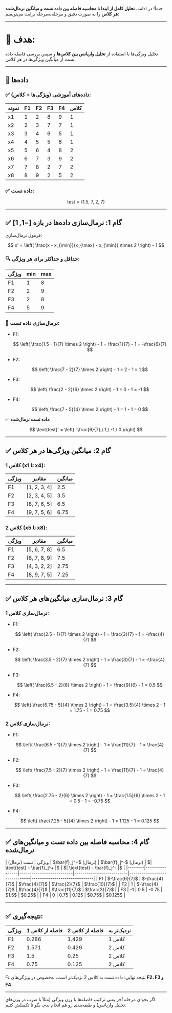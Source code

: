 حتماً! در ادامه، **تحلیل کامل از ابتدا تا محاسبه فاصله بین داده تست و میانگین نرمال‌شده هر کلاس** را به صورت دقیق و مرحله‌به‌مرحله برایت می‌نویسم:

---

# 🎯 هدف:

تحلیل ویژگی‌ها با استفاده از **تحلیل واریانس بین کلاس‌ها** و سپس بررسی فاصله داده تست از میانگین ویژگی‌ها در هر کلاس.

---

## 🧾 داده‌ها

### ✅ داده‌های آموزشی (ویژگی‌ها + کلاس):

| نمونه | F1 | F2 | F3 | F4 | کلاس |
| ----- | -- | -- | -- | -- | ---- |
| x1    | 1  | 2  | 8  | 9  | 1    |
| x2    | 2  | 3  | 7  | 7  | 1    |
| x3    | 3  | 4  | 6  | 5  | 1    |
| x4    | 4  | 5  | 5  | 6  | 1    |
| x5    | 5  | 6  | 4  | 8  | 2    |
| x6    | 6  | 7  | 3  | 9  | 2    |
| x7    | 7  | 8  | 2  | 7  | 2    |
| x8    | 8  | 9  | 2  | 5  | 2    |

### ✅ داده تست:

$$
\text{test} = (1.5,\ 7,\ 2,\ 7)
$$

---

## ✅ گام 1: نرمال‌سازی داده‌ها در بازه $[-1, 1]$

فرمول نرمال‌سازی:

$$
x' = \left( \frac{x - x_{\min}}{x_{\max} - x_{\min}} \times 2 \right) - 1
$$

### 🔍 حداقل و حداکثر برای هر ویژگی:

| ویژگی | min | max |
| ----- | --- | --- |
| F1    | 1   | 8   |
| F2    | 2   | 9   |
| F3    | 2   | 8   |
| F4    | 5   | 9   |

### 🔢 نرمال‌سازی داده تست:

* F1:

  $$
  \left( \frac{1.5 - 1}{7} \times 2 \right) - 1 = \frac{1}{7} - 1 = -\frac{6}{7}
  $$

* F2:

  $$
  \left( \frac{7 - 2}{7} \times 2 \right) - 1 = 2 - 1 = 1
  $$

* F3:

  $$
  \left( \frac{2 - 2}{6} \times 2 \right) - 1 = 0 - 1 = -1
  $$

* F4:

  $$
  \left( \frac{7 - 5}{4} \times 2 \right) - 1 = 1 - 1 = 0
  $$

✅ **داده تست نرمال‌شده**:

$$
\text{test}' = \left( -\frac{6}{7},\ 1,\ -1,\ 0 \right)
$$

---

## ✅ گام 2: میانگین ویژگی‌ها در هر کلاس

### کلاس 1 (x1 تا x4):

| ویژگی | مقادیر        | میانگین |
| ----- | ------------- | ------- |
| F1    | \[1, 2, 3, 4] | 2.5     |
| F2    | \[2, 3, 4, 5] | 3.5     |
| F3    | \[8, 7, 6, 5] | 6.5     |
| F4    | \[9, 7, 5, 6] | 6.75    |

### کلاس 2 (x5 تا x8):

| ویژگی | مقادیر        | میانگین |
| ----- | ------------- | ------- |
| F1    | \[5, 6, 7, 8] | 6.5     |
| F2    | \[6, 7, 8, 9] | 7.5     |
| F3    | \[4, 3, 2, 2] | 2.75    |
| F4    | \[8, 9, 7, 5] | 7.25    |

---

## ✅ گام 3: نرمال‌سازی میانگین‌های هر کلاس

### نرمال‌سازی کلاس 1:

* F1:

  $$
  \left( \frac{2.5 - 1}{7} \times 2 \right) - 1 = \frac{3}{7} - 1 = -\frac{4}{7}
  $$

* F2:

  $$
  \left( \frac{3.5 - 2}{7} \times 2 \right) - 1 = \frac{3}{7} - 1 = -\frac{4}{7}
  $$

* F3:

  $$
  \left( \frac{6.5 - 2}{6} \times 2 \right) - 1 = \frac{9}{6} - 1 = 0.5
  $$

* F4:

  $$
  \left( \frac{6.75 - 5}{4} \times 2 \right) - 1 = \frac{3.5}{4} \times 2 - 1 = 1.75 - 1 = 0.75
  $$

### نرمال‌سازی کلاس 2:

* F1:

  $$
  \left( \frac{6.5 - 1}{7} \times 2 \right) - 1 = \frac{11}{7} - 1 = \frac{4}{7}
  $$

* F2:

  $$
  \left( \frac{7.5 - 2}{7} \times 2 \right) - 1 = \frac{11}{7} - 1 = \frac{4}{7}
  $$

* F3:

  $$
  \left( \frac{2.75 - 2}{6} \times 2 \right) - 1 = \frac{1.5}{6} \times 2 - 1 = 0.5 - 1 = -0.75
  $$

* F4:

  $$
  \left( \frac{7.25 - 5}{4} \times 2 \right) - 1 = 1.125 - 1 = 0.125
  $$

---

## ✅ گام 4: محاسبه فاصله بین داده تست و میانگین‌های نرمال‌شده

\| ویژگی | تست (نرمال) | \$\bar{f}\_j^+\$ (نرمال) | \$\bar{f}\_j^-\$ (نرمال) | \$| \text{test} - \bar{f}\_j^+ |\$ | \$| \text{test} - \bar{f}\_j^- |\$ |
\|--------|----------------|--------------------------|--------------------------|------------------------------|------------------------------|
\| F1     | \$-\frac{6}{7}\$ | \$-\frac{4}{7}\$           | \$\frac{4}{7}\$            | \$\frac{2}{7}\$                | \$\frac{10}{7}\$               |
\| F2     | 1              | \$-\frac{4}{7}\$           | \$\frac{4}{7}\$            | \$\frac{11}{7}\$               | \$\frac{3}{7}\$                |
\| F3     | -1             | 0.5                      | -0.75                    | \$1.5\$                        | \$0.25\$                       |
\| F4     | 0              | 0.75                     | 0.125                    | \$0.75\$                       | \$0.125\$                      |

---

## ✅ نتیجه‌گیری:

| ویژگی | فاصله از کلاس 1 | فاصله از کلاس 2 | نزدیک‌تر به |
| ----- | --------------- | --------------- | ----------- |
| F1    | 0.286           | 1.429           | کلاس 1      |
| F2    | 1.571           | 0.429           | کلاس 2      |
| F3    | 1.5             | 0.25            | کلاس 2      |
| F4    | 0.75            | 0.125           | کلاس 2      |

🔍 نتیجه نهایی: داده تست به کلاس 2 نزدیک‌تر است، به‌خصوص در ویژگی‌های **F2، F3 و F4**.

---

اگر بخوای مرحله آخر یعنی ترکیب فاصله‌ها با وزن ویژگی (مثلاً با ضرب در وزن‌های تحلیل واریانس) و طبقه‌بندی رو هم انجام بدم، بگو تا تکمیلش کنیم.
